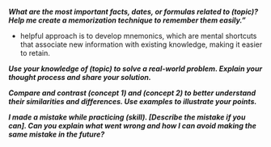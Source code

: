 **_What are the most important facts, dates, or formulas related to (topic)? Help me create a memorization technique to remember them easily.”_**
- helpful approach is to develop mnemonics, which are mental shortcuts that associate new information with existing knowledge, making it easier to retain.

**_Use your knowledge of (topic) to solve a real-world problem. Explain your thought process and share your solution._**

**_Compare and contrast (concept 1) and (concept 2) to better understand their similarities and differences. Use examples to illustrate your points._**

**_I made a mistake while practicing (skill). [Describe the mistake if you can]. Can you explain what went wrong and how I can avoid making the same mistake in the future?_**